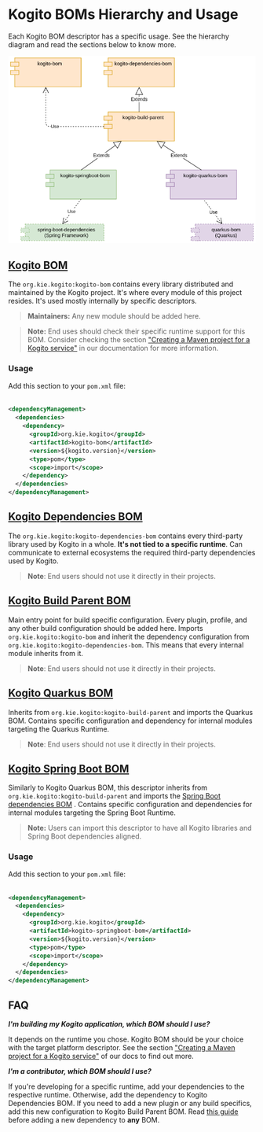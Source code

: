 # Kogito BOMs Hierarchy and Usage

Each Kogito BOM descriptor has a specific usage. See the hierarchy diagram and read the sections below to know more.

![](../docsimg/kogito-bom-hierarchy.png)

## [Kogito BOM](../kogito-bom)

The `org.kie.kogito:kogito-bom` contains every library distributed and maintained by the Kogito project. It's where
every module of this project resides. It's used mostly internally by specific descriptors.

> **Maintainers:** Any new module should be added here.

> **Note:** End uses should check their specific runtime support for this BOM. Consider checking the section ["Creating a Maven project for a Kogito service"](https://docs.jboss.org/kogito/release/latest/html_single/#proc-kogito-creating-project_kogito-creating-running)
in our documentation for more information.

### Usage

Add this section to your `pom.xml` file:

```xml

<dependencyManagement>
  <dependencies>
    <dependency>
      <groupId>org.kie.kogito</groupId>
      <artifactId>kogito-bom</artifactId>
      <version>${kogito.version}</version>
      <type>pom</type>
      <scope>import</scope>
    </dependency>
  </dependencies>
</dependencyManagement>
```

## [Kogito Dependencies BOM](kogito-dependencies-bom)

The `org.kie.kogito:kogito-dependencies-bom` contains every third-party library used by Kogito in a whole. **It's not
tied to a specific runtime**. Can communicate to external ecosystems the required third-party dependencies used by
Kogito.

> **Note**: End users should not use it directly in their projects.

## [Kogito Build Parent BOM](kogito-build-parent)

Main entry point for build specific configuration. Every plugin, profile, and any other build configuration should be
added here. Imports `org.kie.kogito:kogito-bom` and inherit the dependency configuration
from `org.kie.kogito:kogito-dependencies-bom`. This means that every internal module inherits from it.

> **Note**: End users should not use it directly in their projects.

## [Kogito Quarkus BOM](../quarkus/bom)

Inherits from `org.kie.kogito:kogito-build-parent` and imports the Quarkus BOM. Contains specific configuration and
dependency for internal modules targeting the Quarkus Runtime.

> **Note**: End users should not use it directly in their projects.

## [Kogito Spring Boot BOM](../springboot/bom)

Similarly to Kogito Quarkus BOM, this descriptor inherits from `org.kie.kogito:kogito-build-parent` and imports the
[Spring Boot dependencies BOM](https://docs.spring.io/spring-boot/docs/2.5.3/maven-plugin/reference/htmlsingle/#using.import)
. Contains specific configuration and dependencies for internal modules targeting the Spring Boot Runtime.

> **Note:** Users can import this descriptor to have all Kogito libraries and Spring Boot dependencies aligned.

### Usage

Add this section to your `pom.xml` file:

```xml

<dependencyManagement>
  <dependencies>
    <dependency>
      <groupId>org.kie.kogito</groupId>
      <artifactId>kogito-springboot-bom</artifactId>
      <version>${kogito.version}</version>
      <type>pom</type>
      <scope>import</scope>
    </dependency>
  </dependencies>
</dependencyManagement>
```

## FAQ

_**I'm building my Kogito application, which BOM should I use?**_

It depends on the runtime you chose. Kogito BOM should be your choice with the target platform descriptor. See the
section ["Creating a Maven project for a Kogito service"](https://docs.jboss.org/kogito/release/latest/html_single/#proc-kogito-creating-project_kogito-creating-running)
of our docs to find out more.

_**I'm a contributor, which BOM should I use?**_

If you're developing for a specific runtime, add your dependencies to the respective runtime. Otherwise, add the
dependency to Kogito Dependencies BOM. If you need to add a new plugin or any build specifics, add this new
configuration to Kogito Build Parent BOM.
Read [this guide](https://github.com/kiegroup/droolsjbpm-build-bootstrap/blob/main/README.md#requirements-for-dependencies)
before adding a new dependency to **any** BOM. 

